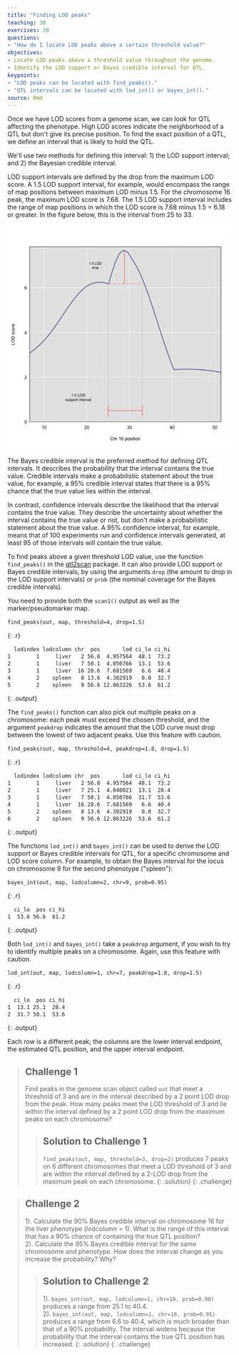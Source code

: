 ```yaml
---
title: "Finding LOD peaks"
teaching: 30
exercises: 30
questions:
- "How do I locate LOD peaks above a certain threshold value?"
objectives:
- Locate LOD peaks above a threshold value throughout the genome.
- Identify the LOD support or Bayes credible interval for QTL.
keypoints:
- "LOD peaks can be located with find_peaks()."
- "QTL intervals can be located with lod_int() or bayes_int()."
source: Rmd
---
```






Once we have LOD scores from a genome scan, we can look for QTL affecting the phenotype. High LOD scores indicate the neighborhood of a QTL but don't give its precise position. To find the exact position of a QTL, we define an interval that is likely to hold the QTL.

We'll use two methods for defining this interval: 1) the LOD support interval; and 2) the Bayesian credible interval.

LOD support intervals are defined by the drop from the maximum LOD score. A 1.5 LOD support interval, for example, would encompass the range of map positions between maximum LOD minus 1.5. For the chromosome 16 peak, the maximum LOD score is 7.68. The 1.5 LOD support interval includes the range of map positions in which the LOD score is 7.68 minus 1.5 = 6.18 or greater. In the figure below, this is the interval from 25 to 33.

![](../fig/lod-support.png)

The Bayes credible interval is the preferred method for defining QTL intervals. It describes the probability that the interval contains the true value. Credible intervals make a probabilistic statement about the true value, for example, a 95% credible interval states that there is a 95% chance that the true value lies within the interval.

In contrast, confidence intervals describe the likelihood that the interval contains the true value.  They describe the uncertainty about whether the interval contains the true value or not, but don't make a probabilistic statement about the true value. A 95% confidence interval, for example, means that of 100 experiments run and confidence intervals generated, at least 95 of those intervals will contain the true value.

To find peaks above a given threshold LOD value, use the function `find_peaks()` in the
[qtl2scan](https://github.com/rqtl/qtl2scan) package. It can also provide LOD support or Bayes credible intervals, by using the arguments `drop` (the amount to drop in the LOD support intervals) or `prob` (the nominal coverage for the Bayes credible intervals).

You need to provide both the `scan1()` output as well as the marker/pseudomarker map.


~~~
find_peaks(out, map, threshold=4, drop=1.5)
~~~
{: .r}



~~~
  lodindex lodcolumn chr  pos       lod ci_lo ci_hi
1        1     liver   2 56.8  4.957564  48.1  73.2
2        1     liver   7 50.1  4.050766  13.1  53.6
3        1     liver  16 28.6  7.681569   6.6  40.4
4        2    spleen   8 13.6  4.302919   0.0  32.7
5        2    spleen   9 56.6 12.063226  53.6  61.2
~~~
{: .output}

The `find_peaks()` function can also pick out multiple peaks on a chromosome: each peak must exceed the chosen threshold, and the argument `peakdrop` indicates the amount that the LOD curve must drop between the lowest of two adjacent peaks.  Use this feature with caution.


~~~
find_peaks(out, map, threshold=4, peakdrop=1.8, drop=1.5)
~~~
{: .r}



~~~
  lodindex lodcolumn chr  pos       lod ci_lo ci_hi
1        1     liver   2 56.8  4.957564  48.1  73.2
2        1     liver   7 25.1  4.040021  13.1  28.4
3        1     liver   7 50.1  4.050766  31.7  53.6
4        1     liver  16 28.6  7.681569   6.6  40.4
5        2    spleen   8 13.6  4.302919   0.0  32.7
6        2    spleen   9 56.6 12.063226  53.6  61.2
~~~
{: .output}

The functions `lod_int()` and `bayes_int()` can be used to derive the LOD support or Bayes credible intervals for QTL, for a specific chromosome and LOD score column. For example, to obtain the Bayes
interval for the locus on chromosome 9 for the second phenotype ("spleen"):


~~~
bayes_int(out, map, lodcolumn=2, chr=9, prob=0.95)
~~~
{: .r}



~~~
  ci_lo  pos ci_hi
1  53.6 56.6  61.2
~~~
{: .output}

Both `lod_int()` and `bayes_int()` take a `peakdrop` argument, if you wish to try to identify multiple peaks on a chromosome. Again, use this feature with caution.


~~~
lod_int(out, map, lodcolumn=1, chr=7, peakdrop=1.8, drop=1.5)
~~~
{: .r}



~~~
  ci_lo  pos ci_hi
1  13.1 25.1  28.4
2  31.7 50.1  53.6
~~~
{: .output}

Each row is a different peak; the columns are the lower interval endpoint, the estimated QTL position, and the upper interval endpoint.

> ## Challenge 1
> Find peaks in the genome scan object called `out` that meet a threshold of 3 and are in the interval described by a 2 point LOD drop from the peak. How many peaks meet the LOD threshold of 3 and lie within the interval defined by a 2 point LOD drop from the maximum peaks on each chromosome?
>
> > ## Solution to Challenge 1
> > `find_peaks(out, map, threshold=3, drop=2)` produces 7 peaks on 6 different chromosomes that meet a LOD threshold of 3 and are within the interval defined by a 2-LOD drop from the maximum peak on each chromosome.
> {: .solution}
{: .challenge}


> ## Challenge 2
> 1). Calculate the 90% Bayes credible interval on chromosome 16 for the liver phenotype (lodcolumn = 1).
What is the range of this interval that has a 90% chance of containing the true QTL position?  
2). Calculate the 95% Bayes credible interval for the same chromosome and phenotype. How does the interval change as you increase the probability? Why?
>
> > ## Solution to Challenge 2
> >
> > 1). `bayes_int(out, map, lodcolumn=1, chr=16, prob=0.90)` produces a range from 25.1 to 40.4.  
> > 2). `bayes_int(out, map, lodcolumn=1, chr=16, prob=0.95)` produces a range from 6.6 to 40.4, which is much broader than that of a 90% probability. The interval widens because the probability that the interval contains the true QTL position has increased. 
> {: .solution}
{: .challenge}
